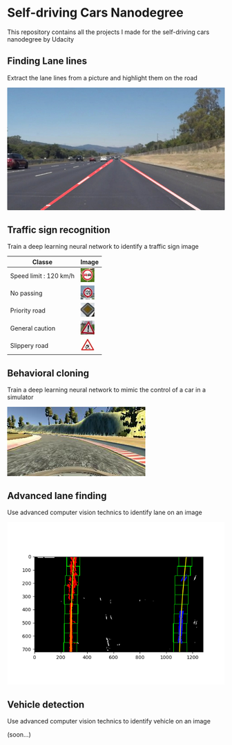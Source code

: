 # Self-driving Cars Nanodegree

This repository contains all the projects I made for the self-driving cars nanodegree by Udacity

## Finding Lane lines

Extract the lane lines from a picture and highlight them on the road

![Project 1][project1]

## Traffic sign recognition

Train a deep learning neural network to identify a traffic sign image

| Classe               |Image            |
|----------------------|-----------------|
|Speed limit : 120 km/h|![project2_image1][project2_image1]|
|No passing            |![project2_image2][project2_image2]|
|Priority road         |![project2_image3][project2_image3]|
|General caution       |![project2_image4][project2_image4]|
|Slippery road         |![project2_image5][project2_image5]|

## Behavioral cloning

Train a deep learning neural network to mimic the control of a car in a simulator

![Project 3][project3]

## Advanced lane finding

Use advanced computer vision technics to identify lane on an image

![Project 4][project4]

## Vehicle detection

Use advanced computer vision technics to identify vehicle on an image

(soon...)

[//]: # (Image References)
[project1]: ./finding-lane-lines/examples/laneLines_thirdPass.jpg "Project 1"
[project2_image1]: ./traffic-sign-recognition/signs/9.jpg "Project 2 : image 1"
[project2_image2]: ./traffic-sign-recognition/signs/8.jpg "Project 2 : image 2"
[project2_image3]: ./traffic-sign-recognition/signs/12.jpg "Project 2 : image 3"
[project2_image4]: ./traffic-sign-recognition/signs/18.jpg "Project 2 : image 4"
[project2_image5]: ./traffic-sign-recognition/signs/23.jpg "Project 2 : image 5"
[project3]: ./behavioral-cloning/article/original_image.jpg "Project 3"
[project4]: ./advanced_lane_finding/output_images/pipeline/sliding_windows.png "Project 4"
